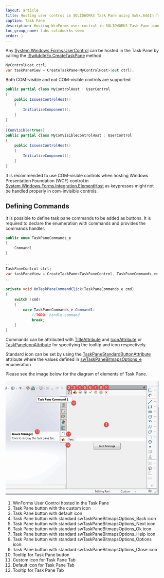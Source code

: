 ```yaml
---
layout: article
title: Hosting user control in SOLIDWORKS Task Pane using SwEx.AddIn framework
caption: Task Pane
description: Hosting WinForms user control in SOLIDWORKS Task Pane panel using SwEx.AddIn framework
toc_group_name: labs-solidworks-swex
order: 1
---
```

Any [System.Windows.Forms.UserControl](https://docs.microsoft.com/en-us/dotnet/api/system.windows.forms.usercontrol?view=netframework-4.8) can be hosted in the Task Pane by calling the [ISwAddInEx.CreateTaskPane](https://docs.codestack.net/swex/add-in/html/Overload_CodeStack_SwEx_AddIn_Base_ISwAddInEx_CreateTaskPane.htm) method.

~~~ cs
MyControlHost ctrl;
var taskPaneView = CreateTaskPane<MyControlHost>(out ctrl);
~~~

Both COM-visible and not COM-visible controls are supported

~~~ cs
public partial class MyControlHost : UserControl
{
    public IssuesControlHost()
    {
        InitializeComponent();
    }
}
...
[ComVisible(true)]
public partial class MyComVisibleControlHost : UserControl
{
    public IssuesControlHost()
    {
        InitializeComponent();
    }
}
~~~

It is recommended to use COM-visible controls when hosting Windows Presentation Foundation (WCF) control in [System.Windows.Forms.Integration.ElementHost](https://docs.microsoft.com/en-us/dotnet/api/system.windows.forms.integration.elementhost?view=netframework-4.8) as keypresses might not be handled properly in com-invisible controls.

## Defining Commands

It is possible to define task pane commands to be added as buttons. It is required to declare the enumeration with commands and provides the commands handler.

~~~ cs
public enum TaskPaneCommands_e
{
    Command1
}

...
TaskPaneControl ctrl;
var taskPaneView = CreateTaskPane<TaskPaneControl, TaskPaneCommands_e>(OnTaskPaneCommandClick, out ctrl);
...

private void OnTaskPaneCommandClick(TaskPaneCommands_e cmd)
{
    switch (cmd)
    {
        case TaskPaneCommands_e.Command1:
            //TODO: handle command
            break;
    }
}
~~~

Commands can be attributed with [TitleAttribute](https://docs.codestack.net/swex/common/html/T_CodeStack_SwEx_Common_Attributes_TitleAttribute.htm) and [IconAttribute](https://docs.codestack.net/swex/common/html/T_CodeStack_SwEx_Common_Attributes_IconAttribute.htm) or [TaskPaneIconAttribute](https://docs.codestack.net/swex/add-in/html/T_CodeStack_SwEx_AddIn_Attributes_TaskPaneIconAttribute.htm) for specifying the tooltip and icon respectively.

Standard icon can be set by using the [TaskPaneStandardButtonAttribute](https://docs.codestack.net/swex/add-in/html/T_CodeStack_SwEx_AddIn_Attributes_TaskPaneStandardButtonAttribute.htm) attribute where the values defined in [swTaskPaneBitmapsOptions_e](https://help.solidworks.com/2012/english/api/swconst/SolidWorks.Interop.swconst~SolidWorks.Interop.swconst.swTaskPaneBitmapsOptions_e.html?id=483920098ca24c378c00773c02483619) enumeration

Please see the image below for the diagram of elements of Task Pane.

![Task Pane control](task-pane.png)

1. WinForms User Control hosted in the Task Pane
1. Task Pane button with the custom icon
1. Task Pane button with default icon
1. Task Pane button with standard swTaskPaneBitmapsOptions_Back icon
1. Task Pane button with standard swTaskPaneBitmapsOptions_Next icon
1. Task Pane button with standard swTaskPaneBitmapsOptions_Ok icon
1. Task Pane button with standard swTaskPaneBitmapsOptions_Help icon
1. Task Pane button with standard swTaskPaneBitmapsOptions_Options icon
1. Task Pane button with standard swTaskPaneBitmapsOptions_Close icon
1. Tooltip for Task Pane button
1. Custom icon for Task Pane Tab
1. Default icon for Task Pane Tab
1. Tooltip for Task Pane Tab